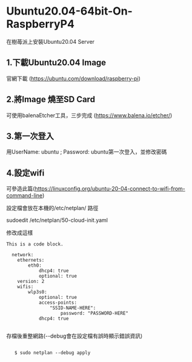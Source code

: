 # Ubuntu20.04-64bit-On-RaspberryP4
在樹苺派上安裝Ubuntu20.04 Server

<h2>1.下載Ubuntu20.04 Image</h2>

官網下載 (https://ubuntu.com/download/raspberry-pi)

<h2>2.將Image 燒至SD Card</h2>

可使用balenaEtcher工具，三步完成 (https://www.balena.io/etcher/)

<h2>3.第一次登入</h2>

用UserName: ubuntu ; Password: ubuntu第一次登入，並修改密碼

<h2>4.設定wifi</h2>

可參造此篇(https://linuxconfig.org/ubuntu-20-04-connect-to-wifi-from-command-line)
  
  設定檔會放在本機的/etc/netplan/ 路徑
  
  sudoedit /etc/netplan/50-cloud-init.yaml
  
  修改成這樣
  
  <pre><code>This is a code block.

  network:
    ethernets:
        eth0:
            dhcp4: true
            optional: true
    version: 2
    wifis:
        wlp3s0:
            optional: true
            access-points:
                "SSID-NAME-HERE":
                    password: "PASSWORD-HERE"
            dhcp4: true
   </code></pre>
   
   存檔後重整網路(--debug會在設定檔有誤時顯示錯誤資訊)
   
   <pre><code>
   $ sudo netplan --debug apply
   </code></pre>
